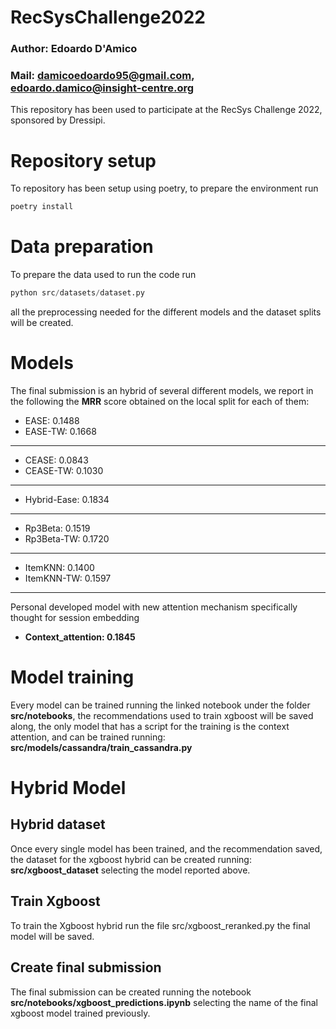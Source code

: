 # RecSysChallenge2022

### Author: Edoardo D'Amico
### Mail: damicoedoardo95@gmail.com, edoardo.damico@insight-centre.org

This repository has been used to participate at the RecSys Challenge 2022, sponsored by Dressipi.

# Repository setup
To repository has been setup using poetry, to prepare the environment run 
```bash
poetry install
``` 
# Data preparation
To prepare the data used to run the code run 
```python
python src/datasets/dataset.py
``` 
all the preprocessing needed for the different models and the dataset splits will be created.

# Models
The final submission is an hybrid of several different models, we report in the following the **MRR** score obtained on the local split for each of them:

- EASE: 0.1488
- EASE-TW: 0.1668
---
- CEASE: 0.0843
- CEASE-TW: 0.1030
---
- Hybrid-Ease: 0.1834
--- 
- Rp3Beta: 0.1519
- Rp3Beta-TW: 0.1720
---
- ItemKNN: 0.1400
- ItemKNN-TW: 0.1597
---
Personal developed model with new attention mechanism specifically thought for session embedding
- **Context_attention: 0.1845**

# Model training
Every model can be trained running the linked notebook under the folder **src/notebooks**, the recommendations used to train xgboost will be saved along, 
the only model that has a script for the training is the context attention, and can be trained running:
**src/models/cassandra/train_cassandra.py**

# Hybrid Model
## Hybrid dataset
Once every single model has been trained, and the recommendation saved, the dataset for the xgboost hybrid can be created running: **src/xgboost_dataset** selecting the model reported above.

## Train Xgboost
To train the Xgboost hybrid run the file src/xgboost_reranked.py
the final model will be saved.

## Create final submission
The final submission can be created running the notebook
**src/notebooks/xgboost_predictions.ipynb** selecting the name of the final xgboost model trained previously.


